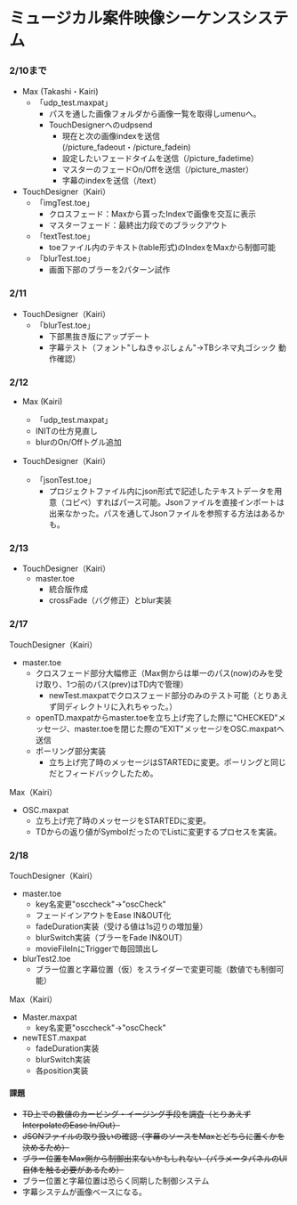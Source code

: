 # ミュージカル案件映像シーケンスシステム



### 2/10まで

- Max (Takashi・Kairi)
  - 「udp_test.maxpat」
    - パスを通した画像フォルダから画像一覧を取得しumenuへ。
    - TouchDesignerへのudpsend
      - 現在と次の画像indexを送信 (/picture_fadeout・/picture_fadein)
      - 設定したいフェードタイムを送信（/picture_fadetime）
      - マスターのフェードOn/Offを送信（/picture_master）
      - 字幕のindexを送信（/text）
- TouchDesigner（Kairi）
  - 「imgTest.toe」
    - クロスフェード：Maxから貰ったIndexで画像を交互に表示
    - マスターフェード：最終出力段でのブラックアウト
  - 「textTest.toe」
    - toeファイル内のテキスト(table形式)のIndexをMaxから制御可能
  - 「blurTest.toe」
    - 画面下部のブラーを2パターン試作



### 2/11

- TouchDesigner（Kairi）
  - 「blurTest.toe」
    - 下部黒抜き版にアップデート
    - 字幕テスト（フォント"しねきゃぷしょん"→TBシネマ丸ゴシック 動作確認）

### 2/12



- Max (Kairi)
  - 「udp_test.maxpat」
  - INITの仕方見直し
  - blurのOn/Offトグル追加

- TouchDesigner（Kairi）
  - 「jsonTest.toe」
    - プロジェクトファイル内にjson形式で記述したテキストデータを用意（コピペ）すればパース可能。Jsonファイルを直接インポートは出来なかった。パスを通してJsonファイルを参照する方法はあるかも。

### 2/13

- TouchDesigner（Kairi）
  - master.toe
    - 統合版作成
    - crossFade（バグ修正）とblur実装



### 2/17

TouchDesigner（Kairi）

- master.toe
  - クロスフェード部分大幅修正（Max側からは単一のパス(now)のみを受け取り、1つ前のパス(prev)はTD内で管理）
    - newTest.maxpatでクロスフェード部分のみのテスト可能（とりあえず同ディレクトリに入れちゃった。）
  - openTD.maxpatからmaster.toeを立ち上げ完了した際に"CHECKED"メッセージ、master.toeを閉じた際の”EXIT"メッセージをOSC.maxpatへ送信
  - ポーリング部分実装
    - 立ち上げ完了時のメッセージはSTARTEDに変更。ポーリングと同じだとフィードバックしたため。

Max（Kairi）

- OSC.maxpat
  - 立ち上げ完了時のメッセージをSTARTEDに変更。
  - TDからの返り値がSymbolだったのでListに変更するプロセスを実装。



### 2/18

TouchDesigner（Kairi）

- master.toe
  - key名変更"osccheck"→"oscCheck"
  - フェードインアウトをEase IN&OUT化
  - fadeDuration実装（受ける値は1s辺りの増加量）
  - blurSwitch実装（ブラーをFade IN&OUT）
  - movieFileInにTriggerで毎回頭出し
- blurTest2.toe
  - ブラー位置と字幕位置（仮）をスライダーで変更可能（数値でも制御可能）



Max（Kairi）

- Master.maxpat
  - key名変更"osccheck"→"oscCheck"
- newTEST.maxpat
  - fadeDuration実装
  - blurSwitch実装
  - 各position実装

#### 課題

- ~~TD上での数値のカービング・イージング手段を調査（とりあえずInterpolateのEase In/Out）~~
- ~~JSONファイルの取り扱いの確認（字幕のソースをMaxとどちらに置くかを決めるため）~~
- ~~ブラー位置をMax側から制御出来ないかもしれない（パラメータパネルのUI自体を触る必要があるため）~~
- ブラー位置と字幕位置は恐らく同期した制御システム
- 字幕システムが画像ベースになる。